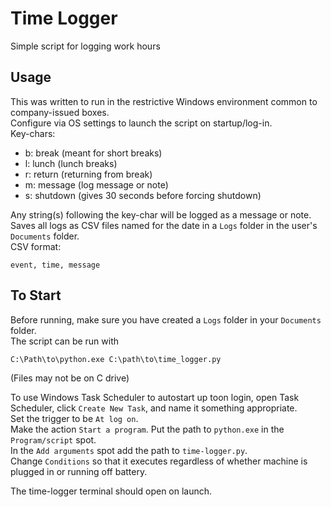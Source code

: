 # Time Logger
Simple script for logging work hours

## Usage
This was written to run in the restrictive Windows environment common to company-issued boxes.\
Configure via OS settings to launch the script on startup/log-in.\
Key-chars:
- b: break (meant for short breaks)
- l: lunch (lunch breaks)
- r: return (returning from break)
- m: message (log message or note)
- s: shutdown (gives 30 seconds before forcing shutdown)

Any string(s) following the key-char will be logged as a message or note.\
Saves all logs as CSV files named for the date in a `Logs` folder in the user's `Documents` folder.\
CSV format:
```
event, time, message
```

## To Start
Before running, make sure you have created a `Logs` folder in your `Documents` folder.\
The script can be run with
```batch
C:\Path\to\python.exe C:\path\to\time_logger.py
```
(Files may not be on C drive)

To use Windows Task Scheduler to autostart up toon login, open Task Scheduler, click `Create New Task`, and name it something appropriate.\
Set the trigger to be `At log on`.\
Make the action `Start a program`. Put the path to `python.exe` in the `Program/script` spot.\
In the `Add arguments` spot add the path to `time-logger.py`.\
Change `Conditions` so that it executes regardless of whether machine is plugged in or running off battery.

The time-logger terminal should open on launch.
